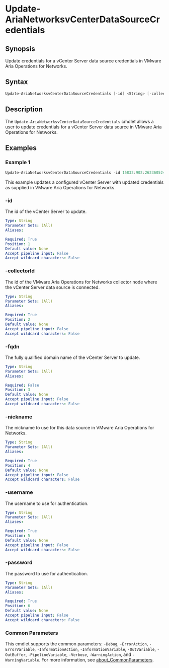 # Update-AriaNetworksvCenterDataSourceCredentials

## Synopsis

Update credentials for a vCenter Server data source credentials in VMware Aria
Operations for Networks.

## Syntax

```powershell
Update-AriaNetworksvCenterDataSourceCredentials [-id] <String> [-collectorId] <String> [[-fqdn] <String>] [-nickname] <String> [-username] <String> [-password] <String> [<CommonParameters>] [-nickname] <String> [-username] <String> [-password] <String> [<CommonParameters>]
```

## Description

The `Update-AriaNetworksvCenterDataSourceCredentials` cmdlet allows a user to update credentials for a vCenter Server data source in VMware Aria Operations for Networks.

## Examples

### Example 1

```powershell
Update-AriaNetworksvCenterDataSourceCredentials -id 15832:902:2623605245375371420 -CollectorId 15832:901:1711011916294613031 -fqdn sfo-m01-vc01.sfo.rainpole.io -username svc-inv-vsphere -password VMw@re1! -nickname "sfo-m01-vc01 - Management Domain vCenter Server"
```

This example updates a configured vCenter Server with updated credentials as supplied in VMware Aria Operations for Networks.

### -id

The id of the vCenter Server to update.

```yaml
Type: String
Parameter Sets: (All)
Aliases:

Required: True
Position: 1
Default value: None
Accept pipeline input: False
Accept wildcard characters: False
```

### -collectorId

The id of the VMware Aria Operations for Networks collector node where the
vCenter Server data source is connected.

```yaml
Type: String
Parameter Sets: (All)
Aliases:

Required: True
Position: 2
Default value: None
Accept pipeline input: False
Accept wildcard characters: False
```

### -fqdn

The fully qualified domain name of the vCenter Server to update.

```yaml
Type: String
Parameter Sets: (All)
Aliases:

Required: False
Position: 3
Default value: None
Accept pipeline input: False
Accept wildcard characters: False
```

### -nickname

The nickname to use for this data source in VMware Aria Operations for Networks.

```yaml
Type: String
Parameter Sets: (All)
Aliases:

Required: True
Position: 4
Default value: None
Accept pipeline input: False
Accept wildcard characters: False
```

### -username

The username to use for authentication.

```yaml
Type: String
Parameter Sets: (All)
Aliases:

Required: True
Position: 5
Default value: None
Accept pipeline input: False
Accept wildcard characters: False
```

### -password

The password to use for authentication.

```yaml
Type: String
Parameter Sets: (All)
Aliases:

Required: True
Position: 6
Default value: None
Accept pipeline input: False
Accept wildcard characters: False
```

### Common Parameters

This cmdlet supports the common parameters: `-Debug`, `-ErrorAction`, `-ErrorVariable`, `-InformationAction`, `-InformationVariable`, `-OutVariable`,
`-OutBuffer`, `-PipelineVariable`, `-Verbose`, `-WarningAction`, and `-WarningVariable`. For more information, see [about_CommonParameters](http://go.microsoft.com/fwlink/?LinkID=113216).
